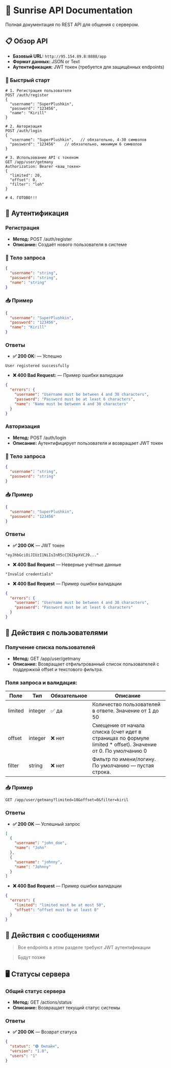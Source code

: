 # 🌅 Sunrise API Documentation

Полная документация по REST API для общения с сервером.

## 📋 Обзор API

- **Базовый URL:** `http://95.154.89.8:8888/app`
- **Формат данных:** JSON or Text
- **Аутентификация:** JWT токен (требуется для защищённых endpoints)

### 🚀 Быстрый старт

```http
# 1. Регистрация пользователя
POST /auth/register
{
  "username": "SuperPlushkin",
  "password": "123456",
  "name": "Kirill"
}

# 2. Авторизация
POST /auth/login
{
  "username": "SuperPlushkin",   // обязательно, 4-30 символов
  "password": "123456"    // обязательно, минимум 6 символов
}

# 3. Использование API с токеном
GET /app/user/getmany
Authorization: Bearer <ваш_токен>
{
  "limited": 20,
  "offset": 0,
  "filter": "loh"
}

# 4. ГОТОВО!!!
```

## 🔐 Аутентификация

### Регистрация

- **Метод:** POST /auth/register
- **Описание:** Создаёт нового пользователя в системе 

### 🧾 Тело запроса
```Json
{
  "username": "string",
  "password": "string",
  "name": "string"
}
```

### 📥 Пример
```Json
{
  "username": "SuperPlushkin",
  "password": "123456",
  "name": "Kirill"
}
```

### Ответы

- **✅ 200 OK:** — Успешно
```Text
User registered successfully
```
- **❌ 400 Bad Request:** — Пример ошибки валидации
```Json
{
  "errors": {
    "username": "Username must be between 4 and 30 characters",
    "password": "Password must be at least 6 characters",
    "name": "Name must be between 4 and 30 characters"
  }
}
```

### Авторизация

- **Метод:** POST /auth/login
- **Описание:** Аутентифицирует пользователя и возвращает JWT токен

### 🧾 Тело запроса
```Json
{
  "username": "string",
  "password": "string"
}
```

### 📥 Пример
```Json
{
  "username": "SuperPlushkin",
  "password": "123456"
}
```

### Ответы

- **✅ 200 OK** — JWT токен
```Text
"eyJhbGciOiJIUzI1NiIsInR5cCI6IkpXVCJ9..."
```
- **❌ 400 Bad Request** — Неверные учётные данные
```Text
"Invalid credentials"
```
- **❌ 400 Bad Request** — Пример ошибки валидации
```Json
{
  "errors": {
    "username": "Username must be between 4 and 30 characters",
    "password": "Password must be at least 6 characters"
  }
}
```

## 👤 Действия с пользователями

### Получение списка пользователей

- **Метод:** GET /app/user/getmany
- **Описание:** Возвращает отфильтрованный список пользователей с поддержкой offset и текстового фильтра.

### Поля запроса и валидация:
|Поле   |Тип    |Обязательное|Описание                                                                                                    |
|-------|-------|------------|------------------------------------------------------------------------------------------------------------|
|limited|integer|✅ да       |Количество пользователей в ответе. Значение от 1 до 50                                                      |
|offset |integer|❌ нет      |Смещение от начала списка (счет идет в страницах по формуле limited * offset). Значение от 0. По умолчанию 0|
|filter |string |❌ нет      |Фильтр по имени/логину. По умолчанию — пустая строка.                                                       |

### 📥 Пример
```
GET /app/user/getmany?limited=10&offset=0&filter=kiril
```

### Ответы

- **✅ 200 OK** — Успешный запрос
```Json
[
  {
    "username": "john_doe",
    "name": "John"
  },
  {
    "username": "johnny",
    "name": "Johnny"
  }
]
```
- **❌ 400 Bad Request** — Пример ошибки валидации
```Json
{
  "errors": {
    "limited": "limited must be at most 50",
    "offset": "offset must be at least 0"
  }
}
```

## 💬 Действия с сообщениями

> Все endpoints в этом разделе требуют JWT аутентификации 

> Будут позже

## 🖥️ Статусы сервера

### Общий статус сервера

- **Метод:** GET /actions/status
- **Описание:** Возвращает текущий статус системы

### Ответы
- **✅ 200 OK** — Возврат статуса
```Json
{
  "status": "🟢 Онлайн",
  "version": "1.0",
  "users": "1"
}
```